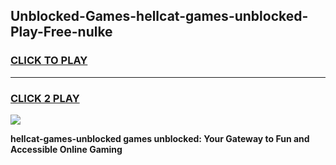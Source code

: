 
## Unblocked-Games-hellcat-games-unblocked-Play-Free-nulke
<h3>
<a href="https://premium76.site?title=hellcat-games-unblocked&ref=09A">CLICK TO PLAY</a></h3>
<hr>

<h3>
<a href="https://premium76.site?title=hellcat-games-unblocked&ref=09A">CLICK 2 PLAY</a>
  
</h3>

<a href="https://premium76.site?title=hellcat-games-unblocked&ref=09A"><img src="https://clearcache.store/games.png"></a>


**hellcat-games-unblocked games unblocked: Your Gateway to Fun and Accessible Online Gaming**
